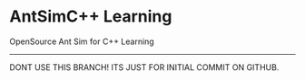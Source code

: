 # AntSimC++ Learning
OpenSource Ant Sim for C++ Learning

-----------------------------------
DONT USE THIS BRANCH! ITS JUST FOR INITIAL COMMIT ON GITHUB.
